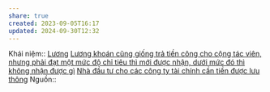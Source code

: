 ```yaml
---
share: true
created: 2023-09-05T16:17
updated: 2024-09-30T12:32
---
```

Khái niệm:: [Lương](../../%CE%9E%20Kh%C3%A1i%20ni%E1%BB%87m/L%C6%B0%C6%A1ng.md)
[Lương khoán cũng giống trả tiền công cho cộng tác viên, nhưng phải đạt một mức độ chỉ tiêu thì mới được nhận, dưới mức đó thì không nhận được gì](./L%C6%B0%C6%A1ng%20kho%C3%A1n%20c%C5%A9ng%20gi%E1%BB%91ng%20tr%E1%BA%A3%20ti%E1%BB%81n%20c%C3%B4ng%20cho%20c%E1%BB%99ng%20t%C3%A1c%20vi%C3%AAn,%20nh%C6%B0ng%20ph%E1%BA%A3i%20%C4%91%E1%BA%A1t%20m%E1%BB%99t%20m%E1%BB%A9c%20%C4%91%E1%BB%99%20ch%E1%BB%89%20ti%C3%AAu%20th%C3%AC%20m%E1%BB%9Bi%20%C4%91%C6%B0%E1%BB%A3c%20nh%E1%BA%ADn,%20d%C6%B0%E1%BB%9Bi%20m%E1%BB%A9c%20%C4%91%C3%B3%20th%C3%AC%20kh%C3%B4ng%20nh%E1%BA%ADn%20%C4%91%C6%B0%E1%BB%A3c%20g%C3%AC.md)
[Nhà đầu tư cho các công ty tài chính cần tiền được lưu thông](../../T%E1%BB%95%20ch%E1%BB%A9c%20t%C3%A0i%20ch%C3%ADnh/Nh%C3%A0%20%C4%91%E1%BA%A7u%20t%C6%B0%20cho%20c%C3%A1c%20c%C3%B4ng%20ty%20t%C3%A0i%20ch%C3%ADnh%20c%E1%BA%A7n%20ti%E1%BB%81n%20%C4%91%C6%B0%E1%BB%A3c%20l%C6%B0u%20th%C3%B4ng.md)
Nguồn:: 
